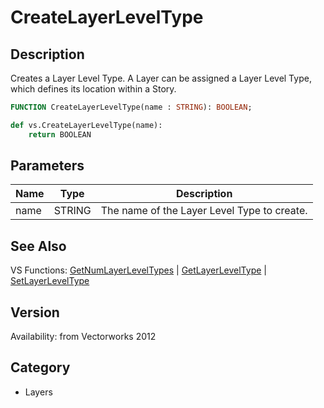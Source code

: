 # CreateLayerLevelType

## Description
Creates a Layer Level Type.  A Layer can be assigned a Layer Level Type, which defines its location within a Story.

```pascal
FUNCTION CreateLayerLevelType(name : STRING): BOOLEAN;
```

```python
def vs.CreateLayerLevelType(name):
    return BOOLEAN
```

## Parameters
|Name|Type|Description|
|---|---|---|
|name|STRING|The name of the Layer Level Type to create.|

## See Also
VS Functions:
[GetNumLayerLevelTypes](GetNumLayerLevelTypes.md) 
| [GetLayerLevelType](GetLayerLevelType.md) 
| [SetLayerLevelType](SetLayerLevelType.md)

## Version
Availability: from Vectorworks 2012

## Category
* Layers

